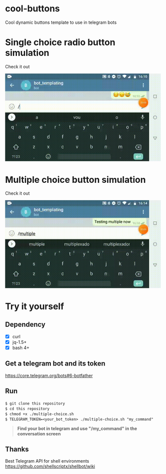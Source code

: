 # cool-buttons
Cool dynamic buttons template to use in telegram bots

# Single choice radio button simulation
Check it out

![one](imgs/t2.gif)

# Multiple choice button simulation
Check it out

![multiple](imgs/t1.gif)

# Try it yourself
## Dependency
- [x] curl  
- [x] jq-1.5+  
- [x] bash 4+  

## Get a telegram bot and its token
https://core.telegram.org/bots#6-botfather

## Run

`$ git clone this repository`  
`$ cd this repository`  
`$ chmod +x ./multiple-choice.sh`  
`$ TELEGRAM_TOKEN=<your_bot_token> ./multiple-choice.sh "my_command"`  

>**Find your bot in telegram and use "/my_command" in the conversation screen**

## Thanks
Best Telegram API for shell environments  
https://github.com/shellscriptx/shellbot/wiki
